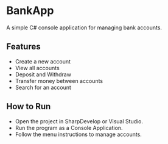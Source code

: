 # BankApp

A simple C# console application for managing bank accounts.

## Features
- Create a new account
- View all accounts
- Deposit and Withdraw
- Transfer money between accounts
- Search for an account

## How to Run
- Open the project in SharpDevelop or Visual Studio.
- Run the program as a Console Application.
- Follow the menu instructions to manage accounts.